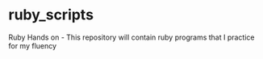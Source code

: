 # ruby_scripts
Ruby Hands on - This repository will contain ruby programs that I practice for my fluency
